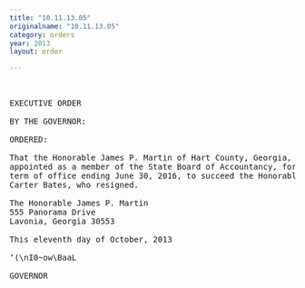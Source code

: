```yaml
---
title: "10.11.13.05"
originalname: "10.11.13.05"
category: orders
year: 2013
layout: order

---
```

<pre>
 

EXECUTIVE ORDER

BY THE GOVERNOR:

ORDERED:

That the Honorable James P. Martin of Hart County, Georgia, is
appointed as a member of the State Board of Accountancy, for a
term of office ending June 30, 2016, to succeed the Honorable
Carter Bates, who resigned.

The Honorable James P. Martin
555 Panorama Drive
Lavonia, Georgia 30553

This eleventh day of October, 2013

‘(\nI0~ow\BaaL

GOVERNOR

</pre>
